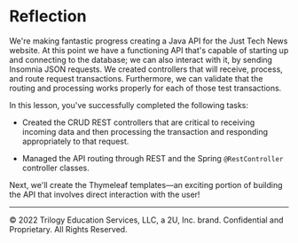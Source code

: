 # Reflection

We're making fantastic progress creating a Java API for the Just Tech News website. At this point we have a functioning API that's capable of starting up and connecting to the database; we can also interact with it, by sending Insomnia JSON requests. We created controllers that will receive, process, and route request transactions. Furthermore, we can validate that the routing and processing works properly for each of those test transactions.

In this lesson, you've successfully completed the following tasks:

* Created the CRUD REST controllers that are critical to receiving incoming data and then processing the transaction and responding appropriately to that request.

* Managed the API routing through REST and the Spring `@RestController` controller classes.

Next, we'll create the Thymeleaf templates—an exciting portion of building the API that involves direct interaction with the user!

---
© 2022 Trilogy Education Services, LLC, a 2U, Inc. brand. Confidential and Proprietary. All Rights Reserved.